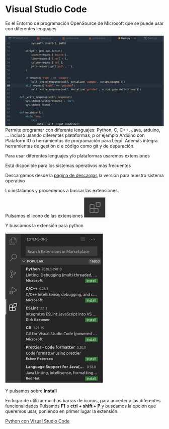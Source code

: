 # Visual Studio Code

Es el Entorno de programación OpenSource de Microsoft  que se puede usar con diferentes lenguajes

![](./images/vsPython.gif)
Permite programar con diferente lenguajes: Python, C, C++, Java, arduino, ... incluso usando diferentes plataformas, p
or ejemplo Arduino con Plataform IO o herramientas de programación para Lego. Además integra herramientas de gestión d
e código como git y de depuración.

Para usar diferentes lenguajes y/o plataformas usaremos extensiones

Está disponible para los sistemas operativos más frecuentes


Descargamos desde la [página de descargas](https://code.visualstudio.com/Download) la versión para nuestro sistema operativo

Lo instalamos y procedemos a buscar las extensiones.

Pulsamos el icono de las extensiones ![](./images/IconoExtensionesVSCode.png)

Y buscamos la extensión para python

![](./images/vsExtensionPython.png)

Y pulsamos sobre **Install**

En lugar de utilizar muchas barras de iconos, para acceder a las diferentes funcionalidades Pulsamos **F1** o **ctrl +  shift + P** y buscamos la opción que queremos usar, poniendo en primer lugar la extensión.

[Python con Visual Studio Code](https://code.visualstudio.com/docs/python/python-tutorial)
